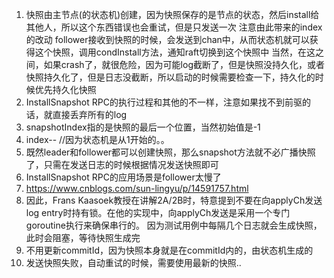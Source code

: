 1. 快照由主节点(的状态机)创建，因为快照保存的是节点的状态，然后install给其他人，所以这个东西错误也会重试，但是只发送一次
注意由此带来的index的改动
follower接收到快照的时候，会发送到chan中，从而状态机就可以获得这个快照，调用condInstall方法，通知raft切换到这个快照中
当然，在这之间，如果crash了，就很危险，因为可能log截断了，但是快照没持久化，或者快照持久化了，但是日志没截断，所以启动的时候需要检查一下，持久化的时候优先持久化快照
2. InstallSnapshot RPC的执行过程和其他的不一样，注意如果找不到前驱的话，就直接丢弃所有的log
3. snapshotIndex指的是快照的最后一个位置，当然初始值是-1
4. index-- //因为状态机是从1开始的。。
5. 既然leader和follower都可以创建快照，那么snapshot方法就不必广播快照了，只需在发送日志的时候根据情况发送快照即可
6. InstallSnapshot RPC的应用场景是follower太慢了
7. https://www.cnblogs.com/sun-lingyu/p/14591757.html
8. 因此，Frans Kaasoek教授在讲解2A/2B时，特意提到不要在向applyCh发送log entry时持有锁。在他的实现中，向applyCh发送是采用一个专门goroutine执行来确保串行的。
因为测试用例中每隔几个日志就会生成快照，此时会阻塞，等待快照生成完
9. 不用更新commitId，因为快照本身就是在commitId内的，由状态机生成的
10. 发送快照失败，自动重试的时候，需要使用最新的快照..
